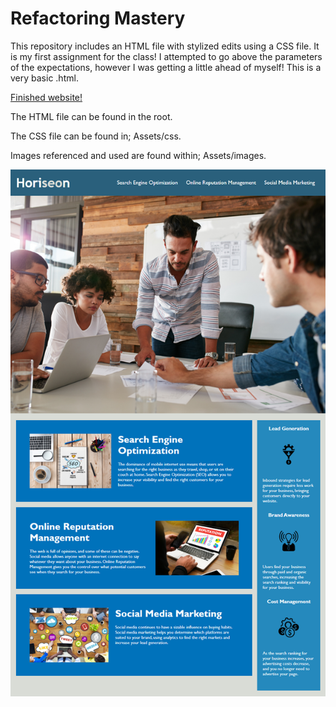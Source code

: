 # Refactoring Mastery
This repository includes an HTML file with stylized edits using a CSS file. It is my first assignment for the class! I attempted to go above the parameters of the expectations, however I was getting a little ahead of myself! This is a very basic .html.

[Finished website!](https://lilniz.github.io/Refactor/)

The HTML file can be found in the root.

The CSS file can be found in; Assets/css.

Images referenced and used are found within; Assets/images.

![Hw_demo.png](Assets/Hw_demo.png)